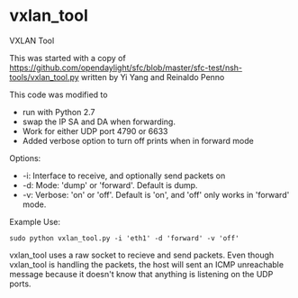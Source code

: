 # vxlan_tool
VXLAN Tool 

This was started with a copy of https://github.com/opendaylight/sfc/blob/master/sfc-test/nsh-tools/vxlan_tool.py written by Yi Yang and Reinaldo Penno

This code was modified to
* run with Python 2.7
* swap the IP SA and DA when forwarding.
* Work for either UDP port 4790 or 6633
* Added verbose option to turn off prints when in forward mode

Options:
* -i: Interface to receive, and optionally send packets on
* -d: Mode: 'dump' or 'forward'.  Default is dump.
* -v: Verbose: 'on' or 'off'.  Default is 'on', and 'off' only works in 'forward' mode.

Example Use:

```
sudo python vxlan_tool.py -i 'eth1' -d 'forward' -v 'off'
```

vxlan_tool uses a raw socket to recieve and send packets.  Even though vxlan_tool is handling the packets, the host will sent an ICMP unreachable message because it doesn't know that anything is listening on the UDP ports.

